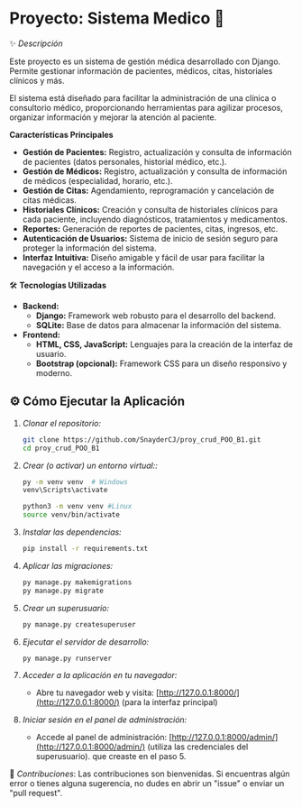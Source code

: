 # Proyecto: Sistema Medico 🏥

✨ *Descripción*  

Este proyecto es un sistema de gestión médica desarrollado con Django. Permite gestionar información de pacientes, médicos, citas, historiales clínicos y más. 

El sistema está diseñado para facilitar la administración de una clínica o consultorio médico, proporcionando herramientas para agilizar procesos, organizar información y mejorar la atención al paciente.


**Características Principales**

* **Gestión de Pacientes:** Registro, actualización y consulta de información de pacientes (datos personales, historial médico, etc.).
* **Gestión de Médicos:** Registro, actualización y consulta de información de médicos (especialidad, horario, etc.).
* **Gestión de Citas:** Agendamiento, reprogramación y cancelación de citas médicas.
* **Historiales Clínicos:** Creación y consulta de historiales clínicos para cada paciente, incluyendo diagnósticos, tratamientos y medicamentos.
* **Reportes:** Generación de reportes de pacientes, citas, ingresos, etc.
* **Autenticación de Usuarios:**  Sistema de inicio de sesión seguro para proteger la información del sistema.
* **Interfaz Intuitiva:**  Diseño amigable y fácil de usar para facilitar la navegación y el acceso a la información.

🛠️ **Tecnologías Utilizadas**

* **Backend:**
    * **Django:** Framework web robusto para el desarrollo del backend.
    * **SQLite:** Base de datos para almacenar la información del sistema.
* **Frontend:**
    * **HTML, CSS, JavaScript:** Lenguajes para la creación de la interfaz de usuario.
    * **Bootstrap (opcional):** Framework CSS para un diseño responsivo y moderno.

## ⚙️ Cómo Ejecutar la Aplicación  

1. *Clonar el repositorio:*
   ```bash
   git clone https://github.com/SnayderCJ/proy_crud_POO_B1.git
   cd proy_crud_POO_B1
   ```
    
3. *Crear (o activar) un entorno virtual::*   
    ```bash
    py -m venv venv  # Windows
    venv\Scripts\activate 

    python3 -m venv venv #Linux
    source venv/bin/activate
    ```

4. *Instalar las dependencias:*
    ```bash
    pip install -r requirements.txt
    ```

5. *Aplicar las migraciones:*
    ```bash
    py manage.py makemigrations
    py manage.py migrate
    ```

6. *Crear un superusuario:*
    ```bash
    py manage.py createsuperuser
    ```

7. *Ejecutar el servidor de desarrollo:*
    ```bash
    py manage.py runserver
    ```

8. *Acceder a la aplicación en tu navegador:*
    
    *   Abre tu navegador web y visita: [http://127.0.0.1:8000/](http://127.0.0.1:8000/) (para la interfaz principal)
    

9. *Iniciar sesión en el panel de administración:*
    
    *   Accede al panel de administración: [http://127.0.0.1:8000/admin/](http://127.0.0.1:8000/admin/) (utiliza las credenciales del superusuario). que creaste en el paso 5.
    

🤝 *Contribuciones*:
Las contribuciones son bienvenidas. Si encuentras algún error o tienes alguna sugerencia, no dudes en abrir un "issue" o enviar un "pull request".
